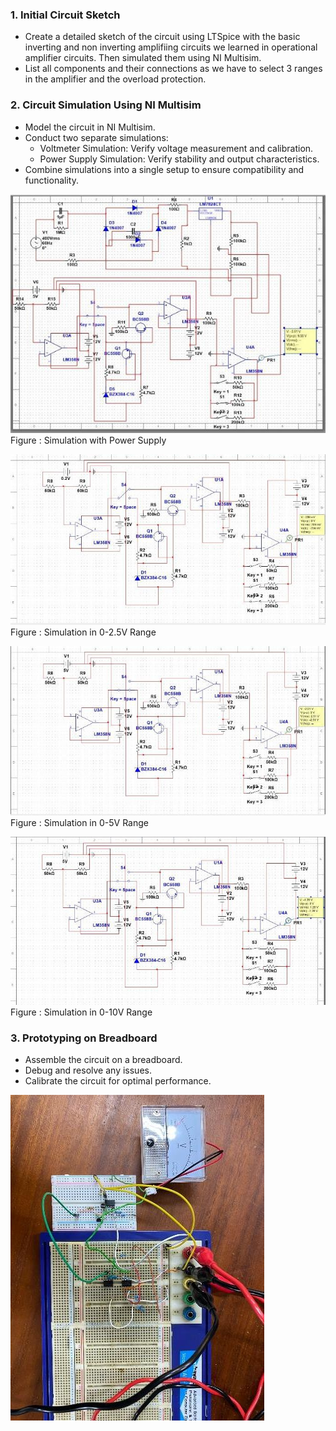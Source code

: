 ### 1. Initial Circuit Sketch
- Create a detailed sketch of the circuit using LTSpice with the basic inverting and non inverting amplifiing circuits we learned in operational amplifier circuits. Then simulated them using NI Multisim.
- List all components and their connections as we have to select 3 ranges in the amplifier and the overload protection.

### 2. Circuit Simulation Using NI Multisim
- Model the circuit in NI Multisim.
- Conduct two separate simulations:
  - Voltmeter Simulation: Verify voltage measurement and calibration.
  - Power Supply Simulation: Verify stability and output characteristics.
- Combine simulations into a single setup to ensure compatibility and functionality.
  
![Full Simulation](../Images/Simulation.jpg)
Figure : Simulation with Power Supply

![Simulation Range 1](../Images/Simulation3.jpg)
Figure : Simulation in 0-2.5V Range

![Simulation Range 2](../Images/Simulation2.jpg)
Figure : Simulation in 0-5V Range

![Simulation Range 3](../Images/Simulation4.jpg)
Figure : Simulation in 0-10V Range

### 3. Prototyping on Breadboard
- Assemble the circuit on a breadboard.
- Debug and resolve any issues.
- Calibrate the circuit for optimal performance.

![Breadboard Implementation](../Images/Breadboard_Implementation.jpg)
